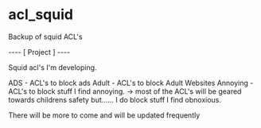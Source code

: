 # acl_squid
Backup of squid ACL's



---- [ Project ] ----

Squid acl's I'm developing.

ADS - ACL's to block ads 
Adult - ACL's to block Adult Websites 
Annoying - ACL's to block stuff I find annoying. -> most of the ACL's will be geared towards childrens safety but...... I do block stuff I find obnoxious. 

There will be more to come and will be updated frequently
